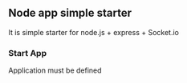 ## Node app simple starter

It is simple starter for node.js + express + Socket.io


### Start App

Application must be defined 

